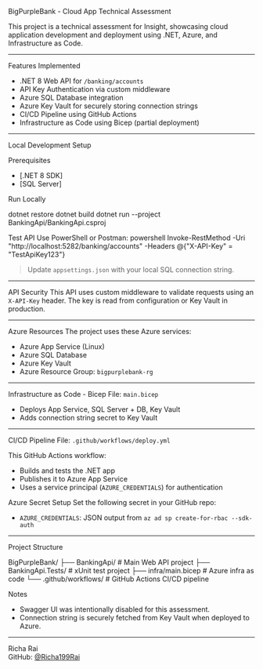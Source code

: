 BigPurpleBank - Cloud App Technical Assessment

This project is a technical assessment for Insight, showcasing cloud application development and deployment using .NET, Azure, and Infrastructure as Code.

--------------------------------------------------

Features Implemented
- .NET 8 Web API for `/banking/accounts`
- API Key Authentication via custom middleware
- Azure SQL Database integration
- Azure Key Vault for securely storing connection strings
- CI/CD Pipeline using GitHub Actions
- Infrastructure as Code using Bicep (partial deployment)

--------------------------------------------------

Local Development Setup

Prerequisites
- [.NET 8 SDK]
- [SQL Server]

Run Locally

dotnet restore
dotnet build
dotnet run --project BankingApi/BankingApi.csproj


Test API
Use PowerShell or Postman:
powershell
Invoke-RestMethod -Uri "http://localhost:5282/banking/accounts" -Headers @{"X-API-Key" = "TestApiKey123"}

> Update `appsettings.json` with your local SQL connection string.

--------------------------------------------------

API Security
This API uses custom middleware to validate requests using an `X-API-Key` header. The key is read from configuration or Key Vault in production.

--------------------------------------------------

Azure Resources
The project uses these Azure services:
- Azure App Service (Linux)
- Azure SQL Database
- Azure Key Vault
- Azure Resource Group: `bigpurplebank-rg`

--------------------------------------------------

Infrastructure as Code - Bicep
File: `main.bicep`

- Deploys App Service, SQL Server + DB, Key Vault
- Adds connection string secret to Key Vault

--------------------------------------------------

CI/CD Pipeline
File: `.github/workflows/deploy.yml`

This GitHub Actions workflow:
- Builds and tests the .NET app
- Publishes it to Azure App Service
- Uses a service principal (`AZURE_CREDENTIALS`) for authentication

Azure Secret Setup
Set the following secret in your GitHub repo:

- `AZURE_CREDENTIALS`: JSON output from `az ad sp create-for-rbac --sdk-auth`

--------------------------------------------------

Project Structure

BigPurpleBank/
├── BankingApi/           # Main Web API project
├── BankingApi.Tests/     # xUnit test project
├── infra/main.bicep      # Azure infra as code
└── .github/workflows/    # GitHub Actions CI/CD pipeline

Notes
- Swagger UI was intentionally disabled for this assessment.
- Connection string is securely fetched from Key Vault when deployed to Azure.

--------------------------------------------------

Richa Rai  
GitHub: [@Richa199Rai](https://github.com/Richa199Rai)
